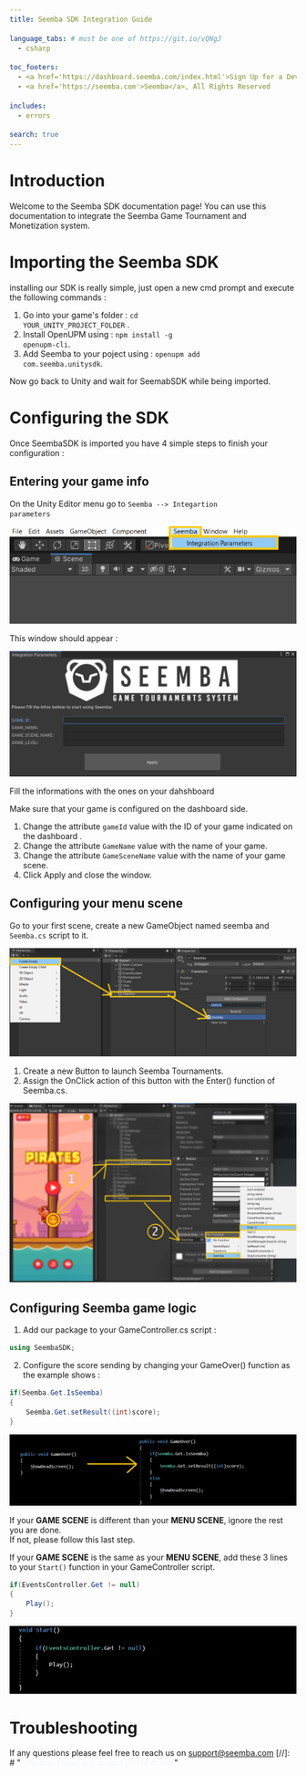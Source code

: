 ```yaml
---
title: Seemba SDK Integration Guide

language_tabs: # must be one of https://git.io/vQNgJ
  - csharp

toc_footers:
  - <a href='https://dashboard.seemba.com/index.html'>Sign Up for a Developer Key</a>
  - <a href='https://seemba.com'>Seemba</a>, All Rights Reserved

includes:
  - errors

search: true
---
```


# Introduction

Welcome to the Seemba SDK documentation page! You can use this documentation to integrate the Seemba Game Tournament and Monetization system.

# Importing the Seemba SDK

installing our SDK is really simple, just open a new cmd prompt and execute the following commands :

1. Go into your game's folder : <code>cd YOUR_UNITY_PROJECT_FOLDER</code> .
2. Install OpenUPM using : <code>npm install -g openupm-cli</code>.
3. Add Seemba to your poject using : <code>openupm add com.seemba.unitysdk</code>.

Now go back to Unity and wait for SeemabSDK while being imported.

# Configuring the SDK
Once SeembaSDK is imported you have 4 simple steps to finish your configuration : 
## Entering your game info
On the Unity Editor menu go to <code>Seemba --> Integartion parameters</code>

![Step 1](/images/screenshots/EditorMenu.png)

This window should appear :

![Step 2](/images/screenshots/seembaIntegration.png)

Fill the informations with the ones on your dahshboard

<aside class="warning">
Make sure that your game is configured on the dashboard side.
</aside>

1. Change the attribute <code>gameId</code> value with the ID of your game indicated on the dashboard .
2. Change the attribute <code>GameName</code> value with the name of your game.
3. Change the attribute <code>GameSceneName</code> value with the name of your game scene.
4. Click Apply and close the window.

## Configuring your menu scene

Go to your first scene, create a new GameObject named seemba and <code>Seemba.cs</code> script to it.

![Step 3](/images/screenshots/createobject.png)

1. Create a new Button to launch Seemba Tournaments.
2. Assign the OnClick action of this button with the Enter() function of Seemba.cs.

![Step 4](/images/screenshots/config.png)

## Configuring Seemba game logic
1. Add our package to your GameController.cs script : 

```csharp
using SeembaSDK;
```

2. Configure the score sending by changing your GameOver() function as the example shows :

```csharp
if(Seemba.Get.IsSeemba)
{
    Seemba.Get.setResult((int)score);
}
```

![Step 5](/images/screenshots/sendingscore.png)

<aside class="success">
If your <strong>GAME SCENE</strong> is different than your <strong>MENU SCENE</strong>, ignore the rest you are done.
</aside>
<aside class="warning">
If not, please follow this last step.
</aside>

 If your <strong>GAME SCENE</strong> is the same as your <strong>MENU SCENE</strong>, add these 3 lines to your <code>Start()</code> function in your GameController script.

```csharp
if(EventsController.Get != null)
{
    Play();
}
```

![Step 6](/images/screenshots/onesceneconfig.png)

# Troubleshooting

If any questions please feel free to reach us on support@seemba.com 
[//]: # "<span style="color:#F3F7F9"> you won't have any unless you're dumb </span>"